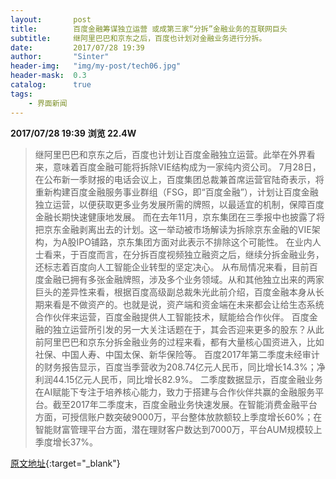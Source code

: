 ```yaml
---
layout:       post
title:        百度金融筹谋独立运营 或成第三家“分拆”金融业务的互联网巨头
subtitle:     继阿里巴巴和京东之后，百度也计划对金融业务进行分拆。
date:         2017/07/28 19:39
author:       "Sinter"
header-img:   "img/my-post/tech06.jpg"
header-mask:  0.3
catalog:      true
tags:
    - 界面新闻
---
```


**2017/07/28 19:39**  **浏览 22.4W**

> 继阿里巴巴和京东之后，百度也计划让百度金融独立运营。此举在外界看来，意味着百度金融可能将拆除VIE结构成为一家纯内资公司。
7月28日，在公布新一季财报的电话会议上，百度集团总裁兼首席运营官陆奇表示，将重新构建百度金融服务事业群组（FSG，即“百度金融”），计划让百度金融独立运营，以便获取更多业务发展所需的牌照，以最适宜的机制，保障百度金融长期快速健康地发展。
而在去年11月，京东集团在三季报中也披露了将把京东金融剥离出去的计划。这一举动被市场解读为拆除京东金融的VIE架构，为A股IPO铺路，京东集团方面对此表示不排除这个可能性。
在业内人士看来，于百度而言，在分拆百度视频独立融资之后，继续分拆金融业务，还标志着百度向人工智能企业转型的坚定决心。
从布局情况来看，目前百度金融已拥有多张金融牌照，涉及多个业务领域。从和其他独立出来的两家巨头的差异性来看，根据百度高级副总裁朱光此前介绍，百度金融本身从长期来看是不做资产的。也就是说，资产端和资金端在未来都会让给生态系统合作伙伴来运营，百度金融提供人工智能技术，赋能给合作伙伴。
百度金融的独立运营所引发的另一大关注话题在于，其会否迎来更多的股东？从此前阿里巴巴和京东分拆金融业务的过程来看，都有大量核心国资进入，比如社保、中国人寿、中国太保、新华保险等。
百度2017年第二季度未经审计的财务报告显示，百度当季营收为208.74亿元人民币，同比增长14.3%；净利润44.15亿元人民币，同比增长82.9%。
二季度数据显示，百度金融业务在AI赋能下专注于培养核心能力，致力于搭建与合作伙伴共赢的金融服务平台。截至2017年二季度末，百度金融业务快速发展。在智能消费金融平台方面，可授信账户数突破9000万，平台整体放款额较上季度增长60%；在智能财富管理平台方面，潜在理财客户数达到7000万，平台AUM规模较上季度增长37%。


[原文地址](http://www.jiemian.com/article/1507617.html){:target="_blank"}


